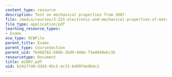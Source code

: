 ```yaml
---
content_type: resource
description: Test on mechanical properties from 2007.
file: /media/courses/3-225-electronic-and-mechanical-properties-of-materials-fall-2007/b242f740d3d395c54c726d99fde9b4c1_m2007.pdf
file_type: application/pdf
learning_resource_types:
- Exams
ocw_type: OCWFile
parent_title: Exams
parent_type: CourseSection
parent_uid: fb4b87b2-b66b-1bd9-448e-f3a494debc3b
resourcetype: Document
title: m2007.pdf
uid: b242f740-d3d3-95c5-4c72-6d99fde9b4c1
---
```

